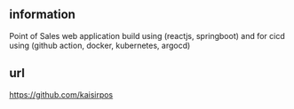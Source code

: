 ## information
Point of Sales web application build using (reactjs, springboot) and for cicd using (github action, docker, kubernetes, argocd)

## url
https://github.com/kaisirpos
